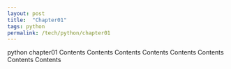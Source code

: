 ```yaml
---
layout: post
title:  "Chapter01"
tags: python
permalink: /tech/python/chapter01
---
```


python chapter01
Contents
Contents
Contents
Contents
Contents
Contents
Contents
Contents
